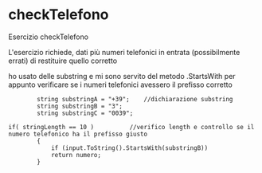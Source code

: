 # checkTelefono
Esercizio checkTelefono

L'esercizio richiede, dati più numeri telefonici in entrata (possibilmente errati) di restituire quello corretto

ho usato delle substring e mi sono servito del metodo .StartsWith per appunto verificare se i numeri telefonici avessero il prefisso corretto

```
        string substringA = "+39";    //dichiarazione substring
        string substringB = "3";
        string substringC = "0039";
```
```
if( stringLength == 10 )          //verifico length e controllo se il numero telefonico ha il prefisso giusto
        {
            if (input.ToString().StartsWith(substringB))
            return numero;
        }
```
